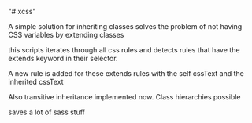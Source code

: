 "# xcss"

A simple solution for inheriting classes
solves the problem of not having CSS variables
by extending classes

this scripts iterates through all css rules and detects
rules that have the extends keyword in their selector.

A new rule is added for these extends rules
with the self cssText and the inherited cssText

Also transitive inheritance implemented now.
Class hierarchies possible

saves a lot of sass stuff
